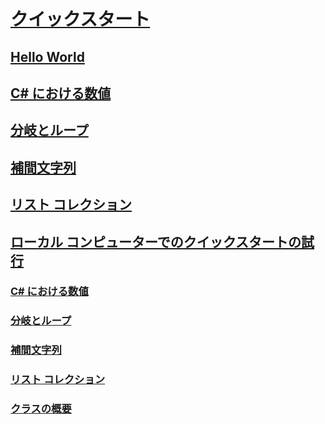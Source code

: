 # [クイックスタート](index.md)
## [Hello World](hello-world.yml)
## [C# における数値](numbers-in-csharp.yml)
## [分岐とループ](branches-and-loops.yml)
## [補間文字列](interpolated-strings.yml)
## [リスト コレクション](list-collection.yml)
## [ローカル コンピューターでのクイックスタートの試行](local-environment.md)
### [C# における数値](numbers-in-csharp-local.md)
### [分岐とループ](branches-and-loops-local.md)
### [補間文字列](interpolated-strings-local.md)
### [リスト コレクション](arrays-and-collections.md)
### [クラスの概要](introduction-to-classes.md)
